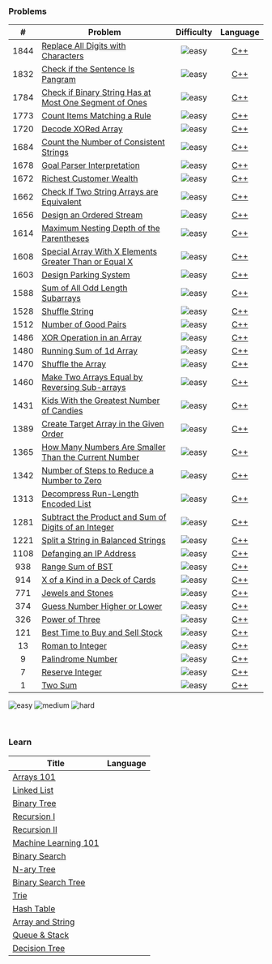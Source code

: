 ### Problems
| # | Problem | Difficulty | Language |
|:-:|-|:-:|:-:|
|1844|[Replace All Digits with Characters](https://leetcode.com/problems/replace-all-digits-with-characters)| ![easy](https://img.shields.io/badge/-easy-brightgreen?style=for-the-badge) | [C++](https://github.com/Knabin/LeetCode/blob/master/1801_1900/1844_replace-all-digits-with-characters.cpp) |
|1832|[Check if the Sentence Is Pangram](https://leetcode.com/problems/check-if-the-sentence-is-pangram)| ![easy](https://img.shields.io/badge/-easy-brightgreen?style=for-the-badge) | [C++](https://github.com/Knabin/LeetCode/blob/master/1801_1900/1832_check-if-the-sentence-is-pangram.cpp) |
|1784|[Check if Binary String Has at Most One Segment of Ones](https://leetcode.com/problems/check-if-binary-string-has-at-most-one-segment-of-ones)| ![easy](https://img.shields.io/badge/-easy-brightgreen?style=for-the-badge) | [C++](https://github.com/Knabin/LeetCode/blob/master/1701_1800/1784_check-if-binary-string-has-at-most-one-segment-of-ones.cpp) |
|1773|[Count Items Matching a Rule](https://leetcode.com/problems/count-items-matching-a-rule)| ![easy](https://img.shields.io/badge/-easy-brightgreen?style=for-the-badge) | [C++](https://github.com/Knabin/LeetCode/blob/master/1701_1800/1773_count-items-matching-a-rule.cpp) |
|1720|[Decode XORed Array](https://leetcode.com/problems/decode-xored-array)| ![easy](https://img.shields.io/badge/-easy-brightgreen?style=for-the-badge) | [C++](https://github.com/Knabin/LeetCode/blob/master/1701_1800/1720_decode-xored-array.cpp) |
|1684|[Count the Number of Consistent Strings](https://leetcode.com/problems/count-the-number-of-consistent-strings)| ![easy](https://img.shields.io/badge/-easy-brightgreen?style=for-the-badge) | [C++](https://github.com/Knabin/LeetCode/blob/master/1601_1700/1684_count-the-number-of-consistent-strings.cpp) |
|1678|[Goal Parser Interpretation](https://leetcode.com/problems/goal-parser-interpretation)| ![easy](https://img.shields.io/badge/-easy-brightgreen?style=for-the-badge) | [C++](https://github.com/Knabin/LeetCode/blob/master/1601_1700/1678_goal-parser-interpretation.cpp) |
|1672|[Richest Customer Wealth](https://leetcode.com/problems/richest-customer-wealth)| ![easy](https://img.shields.io/badge/-easy-brightgreen?style=for-the-badge) | [C++](https://github.com/Knabin/LeetCode/blob/master/1601_1700/1672_richest-customer-wealth.cpp) |
|1662|[Check If Two String Arrays are Equivalent](https://leetcode.com/problems/check-if-two-string-arrays-are-equivalent)| ![easy](https://img.shields.io/badge/-easy-brightgreen?style=for-the-badge) | [C++](https://github.com/Knabin/LeetCode/blob/master/1601_1700/1662_check-if-two-string-arrays-are-equivalent.cpp) |
|1656|[Design an Ordered Stream](https://leetcode.com/problems/design-an-ordered-stream)| ![easy](https://img.shields.io/badge/-easy-brightgreen?style=for-the-badge) | [C++](https://github.com/Knabin/LeetCode/blob/master/1601_1700/1656_design-an-ordered-stream.cpp) |
|1614|[Maximum Nesting Depth of the Parentheses](https://leetcode.com/problems/maximum-nesting-depth-of-the-parentheses)| ![easy](https://img.shields.io/badge/-easy-brightgreen?style=for-the-badge) | [C++](https://github.com/Knabin/LeetCode/blob/master/1601_1700/1614_maximum-nesting-depth-of-the-parentheses.cpp) |
|1608|[Special Array With X Elements Greater Than or Equal X](https://leetcode.com/problems/special-array-with-x-elements-greater-than-or-equal-x)| ![easy](https://img.shields.io/badge/-easy-brightgreen?style=for-the-badge) | [C++](https://github.com/Knabin/LeetCode/blob/master/1601_1700/1608_special-array-with-x-elements-greater-than-or-equal-x.cpp) |
|1603|[Design Parking System](https://leetcode.com/problems/design-parking-system)| ![easy](https://img.shields.io/badge/-easy-brightgreen?style=for-the-badge) | [C++](https://github.com/Knabin/LeetCode/blob/master/1601_1700/1603_design-parking-system.cpp) |
|1588|[Sum of All Odd Length Subarrays](https://leetcode.com/problems/sum-of-all-odd-length-subarrays)| ![easy](https://img.shields.io/badge/-easy-brightgreen?style=for-the-badge) | [C++](https://github.com/Knabin/LeetCode/blob/master/1501_1600/1588_sum-of-all-odd-length-subarrays.cpp) |
|1528|[Shuffle String](https://leetcode.com/problems/shuffle-string)| ![easy](https://img.shields.io/badge/-easy-brightgreen?style=for-the-badge) | [C++](https://github.com/Knabin/LeetCode/blob/master/1501_1600/1528_shuffle-string.cpp) |
|1512|[Number of Good Pairs](https://leetcode.com/problems/number-of-good-pairs)| ![easy](https://img.shields.io/badge/-easy-brightgreen?style=for-the-badge) | [C++](https://github.com/Knabin/LeetCode/blob/master/1501_1600/1512_number-of-good-pairs.cpp) |
|1486|[XOR Operation in an Array](https://leetcode.com/problems/xor-operation-in-an-array)| ![easy](https://img.shields.io/badge/-easy-brightgreen?style=for-the-badge) | [C++](https://github.com/Knabin/LeetCode/blob/master/1401_1500/1486_xor-operation-in-an-array.cpp) |
|1480|[Running Sum of 1d Array](https://leetcode.com/problems/running-sum-of-1d-array)| ![easy](https://img.shields.io/badge/-easy-brightgreen?style=for-the-badge) | [C++](https://github.com/Knabin/LeetCode/blob/master/1401_1500/1480_running-sum-of-1d-array.cpp) |
|1470|[Shuffle the Array](https://leetcode.com/problems/shuffle-the-array)| ![easy](https://img.shields.io/badge/-easy-brightgreen?style=for-the-badge) | [C++](https://github.com/Knabin/LeetCode/blob/master/1401_1500/1470_shuffle-the-array.cpp) |
|1460|[Make Two Arrays Equal by Reversing Sub-arrays](https://leetcode.com/problems/make-two-arrays-equal-by-reversing-sub-arrays)| ![easy](https://img.shields.io/badge/-easy-brightgreen?style=for-the-badge) | [C++](https://github.com/Knabin/LeetCode/blob/master/1401_1500/1460_make-two-arrays-equal-by-reversing-sub-arrays.cpp) |
|1431|[Kids With the Greatest Number of Candies](https://leetcode.com/problems/kids-with-the-greatest-number-of-candies)| ![easy](https://img.shields.io/badge/-easy-brightgreen?style=for-the-badge) | [C++](https://github.com/Knabin/LeetCode/blob/master/1401_1500/1431_kids-with-the-greatest-number-of-candies.cpp) |
|1389|[Create Target Array in the Given Order](https://leetcode.com/problems/create-target-array-in-the-given-order)| ![easy](https://img.shields.io/badge/-easy-brightgreen?style=for-the-badge) | [C++](https://github.com/Knabin/LeetCode/blob/master/1301_1400/1389_create-target-array-in-the-given-order.cpp) |
|1365|[How Many Numbers Are Smaller Than the Current Number](https://leetcode.com/problems/how-many-numbers-are-smaller-than-the-current-number)| ![easy](https://img.shields.io/badge/-easy-brightgreen?style=for-the-badge) | [C++](https://github.com/Knabin/LeetCode/blob/master/1301_1400/1365_how-many-numbers-are-smaller-than-the-current-number.cpp) |
|1342|[Number of Steps to Reduce a Number to Zero](https://leetcode.com/problems/number-of-steps-to-reduce-a-number-to-zero)| ![easy](https://img.shields.io/badge/-easy-brightgreen?style=for-the-badge) | [C++](https://github.com/Knabin/LeetCode/blob/master/1301_1400/1342_number-of-steps-to-reduce-a-number-to-zero.cpp) |
|1313|[Decompress Run-Length Encoded List](https://leetcode.com/problems/decompress-run-length-encoded-list)| ![easy](https://img.shields.io/badge/-easy-brightgreen?style=for-the-badge) | [C++](https://github.com/Knabin/LeetCode/blob/master/1301_1400/1313_decompress-run-length-encoded-list.cpp) |
|1281|[Subtract the Product and Sum of Digits of an Integer](https://leetcode.com/problems/subtract-the-product-and-sum-of-digits-of-an-integer)| ![easy](https://img.shields.io/badge/-easy-brightgreen?style=for-the-badge) | [C++](https://github.com/Knabin/LeetCode/blob/master/1201_1300/1281_subtract-the-product-and-sum-of-digits-of-an-integer.cpp) |
|1221|[Split a String in Balanced Strings](https://leetcode.com/problems/split-a-string-in-balanced-strings)| ![easy](https://img.shields.io/badge/-easy-brightgreen?style=for-the-badge) | [C++](https://github.com/Knabin/LeetCode/blob/master/1201_1300/1221_split-a-string-in-balanced-strings.cpp) |
|1108|[Defanging an IP Address](https://leetcode.com/problems/defanging-an-ip-address)| ![easy](https://img.shields.io/badge/-easy-brightgreen?style=for-the-badge) | [C++](https://github.com/Knabin/LeetCode/blob/master/1101_1200/1108_defanging-an-ip-address.cpp) |
|938|[Range Sum of BST](https://leetcode.com/problems/range-sum-of-bst)| ![easy](https://img.shields.io/badge/-easy-brightgreen?style=for-the-badge) | [C++](https://github.com/Knabin/LeetCode/blob/master/0901_1000/0938_range-sum-of-bst.cpp) |
|914|[X of a Kind in a Deck of Cards](https://leetcode.com/problems/x-of-a-kind-in-a-deck-of-cards)| ![easy](https://img.shields.io/badge/-easy-brightgreen?style=for-the-badge) | [C++](https://github.com/Knabin/LeetCode/blob/master/0901_1000/0914_x-of-a-kind-in-a-deck-of-cards.cpp) |
|771|[Jewels and Stones](https://leetcode.com/problems/jewels-and-stones)| ![easy](https://img.shields.io/badge/-easy-brightgreen?style=for-the-badge) | [C++](https://github.com/Knabin/LeetCode/blob/master/0701_0800/0771_jewels-and-stones.cpp) |
|374|[Guess Number Higher or Lower](https://leetcode.com/problems/guess-number-higher-or-lower)| ![easy](https://img.shields.io/badge/-easy-brightgreen?style=for-the-badge) | [C++](https://github.com/Knabin/LeetCode/blob/master/0301_0400/0374_guess-number-higher-or-lower.cpp) |
|326|[Power of Three](https://leetcode.com/problems/power-of-three)| ![easy](https://img.shields.io/badge/-easy-brightgreen?style=for-the-badge) | [C++](https://github.com/Knabin/LeetCode/blob/master/0301_0400/0326_power-of-three.cpp) |
|121|[Best Time to Buy and Sell Stock](https://leetcode.com/problems/best-time-to-buy-and-sell-stock)| ![easy](https://img.shields.io/badge/-easy-brightgreen?style=for-the-badge) | [C++](https://github.com/Knabin/LeetCode/blob/master/0101_0200/0121_best-time-to-buy-and-sell-stock.cpp) |
|13|[Roman to Integer](https://leetcode.com/problems/roman-to-integer)| ![easy](https://img.shields.io/badge/-easy-brightgreen?style=for-the-badge) | [C++](https://github.com/Knabin/LeetCode/blob/master/0001_0100/0013_roman-to-integer.cpp) |
|9|[Palindrome Number](https://leetcode.com/problems/palindrome-number)| ![easy](https://img.shields.io/badge/-easy-brightgreen?style=for-the-badge) | [C++](https://github.com/Knabin/LeetCode/blob/master/0001_0100/0009_palindrome-number.cpp) |
|7|[Reserve Integer](https://leetcode.com/problems/reverse-integer)| ![easy](https://img.shields.io/badge/-easy-brightgreen?style=for-the-badge) | [C++](https://github.com/Knabin/LeetCode/blob/master/0001_0100/0007_reverse-integer.cpp) |
|1|[Two Sum](https://leetcode.com/problems/two-sum)| ![easy](https://img.shields.io/badge/-easy-brightgreen?style=for-the-badge) | [C++](https://github.com/Knabin/LeetCode/blob/master/0001_0100/0001_two-sum.cpp) |

![easy](https://img.shields.io/badge/-easy-brightgreen?style=for-the-badge)
![medium](https://img.shields.io/badge/-medium-orange?style=for-the-badge)
![hard](https://img.shields.io/badge/-hard-red?style=for-the-badge)

<br>

### Learn
| Title | Language |
|-|:-:|
| [Arrays 101](https://leetcode.com/explore/learn/card/fun-with-arrays/) |  |
| [Linked List](https://leetcode.com/explore/learn/card/linked-list/) |  |
| [Binary Tree](https://leetcode.com/explore/learn/card/data-structure-tree/) |  |
| [Recursion I](https://leetcode.com/explore/learn/card/recursion-i/) |  |
| [Recursion II](https://leetcode.com/explore/learn/card/recursion-ii/) |  |
| [Machine Learning 101](https://leetcode.com/explore/learn/card/machine-learning-101/) |  |
| [Binary Search](https://leetcode.com/explore/learn/card/binary-search/) |  |
| [N-ary Tree](https://leetcode.com/explore/learn/card/n-ary-tree/) |  |
| [Binary Search Tree](https://leetcode.com/explore/learn/card/introduction-to-data-structure-binary-search-tree/) |  |
| [Trie](https://leetcode.com/explore/learn/card/trie/) |  |
| [Hash Table](https://leetcode.com/explore/learn/card/hash-table/) |  |
| [Array and String](https://leetcode.com/explore/learn/card/array-and-string/) |  |
| [Queue & Stack](https://leetcode.com/explore/learn/card/queue-stack/) |  |
| [Decision Tree](https://leetcode.com/explore/learn/card/decision-tree/) |  |